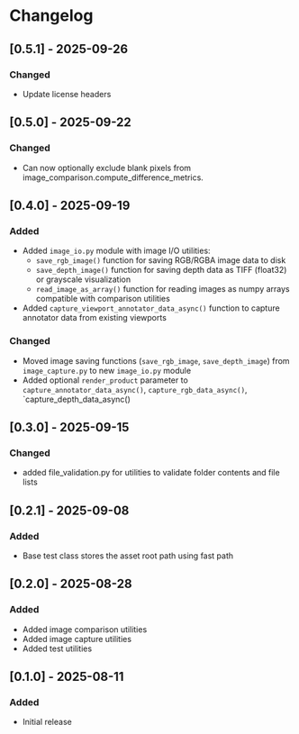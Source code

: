 # Changelog
## [0.5.1] - 2025-09-26
### Changed
- Update license headers

## [0.5.0] - 2025-09-22
### Changed
- Can now optionally exclude blank pixels from image_comparison.compute_difference_metrics.

## [0.4.0] - 2025-09-19
### Added
- Added `image_io.py` module with image I/O utilities:
  - `save_rgb_image()` function for saving RGB/RGBA image data to disk
  - `save_depth_image()` function for saving depth data as TIFF (float32) or grayscale visualization
  - `read_image_as_array()` function for reading images as numpy arrays compatible with comparison utilities
- Added `capture_viewport_annotator_data_async()` function to capture annotator data from existing viewports

### Changed
- Moved image saving functions (`save_rgb_image`, `save_depth_image`) from `image_capture.py` to new `image_io.py` module
- Added optional `render_product` parameter to `capture_annotator_data_async()`, `capture_rgb_data_async()`, `capture_depth_data_async()

## [0.3.0] - 2025-09-15
### Changed
- added file_validation.py for utilities to validate folder contents and file lists

## [0.2.1] - 2025-09-08
### Added
- Base test class stores the asset root path using fast path

## [0.2.0] - 2025-08-28
### Added
- Added image comparison utilities
- Added image capture utilities
- Added test utilities

## [0.1.0] - 2025-08-11
### Added
- Initial release
